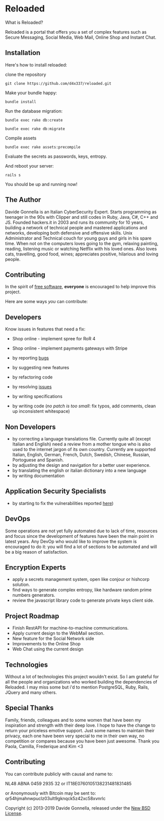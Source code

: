 
# Reloaded

What is Reloaded?

Reloaded is a portal that offers you a set of complex features such as Secure Messaging, Social Media, Web Mail,
Online Shop and Instant Chat.

Installation
------------

Here's how to install reloaded:

clone the repository

    git clone https://github.com/d4x337/reloaded.git

Make your bundle happy:

    bundle install

Run the database migration:

    bundle exec rake db:create
    
    bundle exec rake db:migrate

Compile assets

    bundle exec rake assets:precompile
    
Evaluate the secrets as passwords, keys, entropy.   

And reboot your server:

    rails s

You should be up and running now!



The Author
----
Davide Gonnella is an Italian CyberSecurity Expert. Starts programming as  teenager in the 90s with Clipper and still codes in Ruby, Java, C#, C++ and JS. 
Founded hackers.it in 2003 and runs its community for 10 years, building a network of technical people and mastered applications and networks, developing both defensive and offensive skills. Unix Administrator and Technical couch for young guys and girls in his spare time.
When not on the computers loves going to the gym, relaxing painting, reading, listening music or watching Netflix with his loved ones. Also loves cats, travelling, good food, wines; appreciates positive, hilarious and loving people.

Contributing
------------

In the spirit of [free software](http://www.fsf.org/licensing/essays/free-sw.html), **everyone** is encouraged to help improve this project.

Here are some ways *you* can contribute:

Developers
------------

Know issues in features that need a fix:
* Shop online - implement spree for RoR 4
* Shop online - implement payments gateways with Stripe




* by reporting [bugs](https://github.com/d4x337/reloaded/issues)
* by suggesting new features
* by refactoring code
* by resolving [issues](https://github.com/d4x337/reloaded/issues)
* by writing specifications
* by writing code (*no patch is too small*: fix typos, add comments, clean up inconsistent whitespace)


Non Developers
------------

* by correcting a language translations file. Currently quite all (except Italian and English) need a review
from a mother tongue who is also used to the internet jargon of its own country. Currently are supported Italian,
English, German, French, Dutch, Swedish, Chinese, Russian, Portoguese and Spanish.
* by adjusting the design and navigation for a better user experience.
* by translating the english or italian dictionary into a new language
* by writing documentation


Application Security Specialists
------------

* by starting to fix the vulnerabilities reported [here](https://github.com/d4x337/reloaded/brakeman_report_06042019.txt))

DevOps
------------

Some operations are not yet fully automated due to lack of time, resources and focus since the development
of features have been the main point in latest years. Any DevOp who would like to improve the system is encouraged
to do it: you will find a lot of sections to be automated and will be a big reason of satisfaction. 


Encryption Experts
------------

* apply a secrets management system, open like conjour or hishcorp solution.
* find ways to generate complex entropy, like hardware random prime numbers generators.
* review the javascript library code to generate private keys client side.


Project Roadmap
------------

* Finish RestAPI for machine-to-machine communications.
* Apply current design to the WebMail section. 
* New feature for the Social Network side
* Improvements to the Online Shop
* Web Chat using the current design


Technologies
------------
Without a lot of technologies this project wouldn't exist. So I am grateful for all the people and organizations
who worked building the dependencies of Reloaded. I may miss some but i'd to mention PostgreSQL, Ruby, Rails,
JQuery and many others.


Special Thanks
------------

Family, friends, colleagues and to some women that have been my inspiration and strength with their deep love.
I hope to have the change to return your priceless emotive support. Just some names to maintain their privacy, each
one have been very special to me in their own way, no competition or compares because you have been just awesome.
Thank you  Paola, Camilla, Frederique and Kim <3


Contributing
--------

You can contribute publicly with causal and name to: 

NL48 ABNA 0459 2935 32
or
IT18E0760105138231481831485

or Anonymously with Bitcoin may be sent to: qr54hjmahnwpuclz03ult9gknqck5z42xc58xvnrlc

Copyright (c) 2013-2019 Davide Gonnella, released under the [New BSD License](https://github.com/d4x337/reloaded/tree/master/LICENSE).
